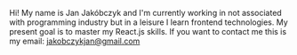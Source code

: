 Hi! My name is Jan Jakóbczyk and I'm currently working in not associated with programming industry but in a leisure I learn frontend technologies.
My present goal is to master my React.js skills.
If you want to contact me this is my email: jakobczykjan@gmail.com
<!---
Janek92/Janek92 is a ✨ special ✨ repository because its `README.md` (this file) appears on your GitHub profile.
You can click the Preview link to take a look at your changes.
--->
